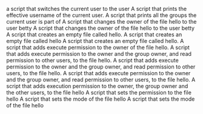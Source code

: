 a script that switches the current user to the user
A script that prints the effective username of the current user.
 A script that prints all the groups the current user is part of
 A script that changes the owner of the file hello to the user betty
 A script that changes the owner of the file hello to the user betty
 A script that creates an empty file called hello.
A script that creates an empty file called hello
A script that creates an empty file called hello.
A script that adds execute permission to the owner of the file hello.
A script that adds execute permission to the owner and the group owner, and read permission to other users, to the file hello.
A script that adds execute permission to the owner and the group owner, and read permission to other users, to the file hello.
A script that adds execute permission to the owner and the group owner, and read permission to other users, to the file hello.
A script that adds execution permission to the owner, the group owner and the other users, to the file hello
A script that sets the permission to the file hello
A script that sets the mode of the file hello
A script that sets the mode of the file hello
